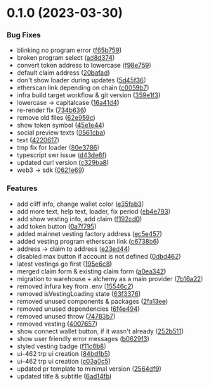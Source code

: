 # 0.1.0 (2023-03-30)

### Bug Fixes

- blinking no program error ([f65b759](https://github.com/lidofinance/trp-ui/commit/f65b7594b953626b713e1115817d2b9feafeee85))
- broken program select ([ad8d374](https://github.com/lidofinance/trp-ui/commit/ad8d374bd33526b802f027ae702b9e374ec25037))
- convert token address to lowercase ([f98e759](https://github.com/lidofinance/trp-ui/commit/f98e7590e66d40520dffa75050475725cfd15997))
- default claim address ([20bafad](https://github.com/lidofinance/trp-ui/commit/20bafad23151c6d68948bdd6837004f83c437c6f))
- don't show loader during updates ([5d45f36](https://github.com/lidofinance/trp-ui/commit/5d45f36ec7691442e2228b2d2c950e441e1da684))
- etherscan link depending on chain ([c0059b7](https://github.com/lidofinance/trp-ui/commit/c0059b7e8c575be7f90f082250f24cad7d576cc1))
- infra build target workflow & git version ([359e1f3](https://github.com/lidofinance/trp-ui/commit/359e1f3bba36d3d8846a64d196a14ef7ae867443))
- lowercase -> capitalcase ([16a41d4](https://github.com/lidofinance/trp-ui/commit/16a41d4dd7504be3cb505289c3a08a713c3db624))
- re-render fix ([734b636](https://github.com/lidofinance/trp-ui/commit/734b6365ac38f44dff1e2a56ef60753db9706881))
- remove old files ([62e959c](https://github.com/lidofinance/trp-ui/commit/62e959c059331a198574239127fbf7cb88ecec49))
- show token symbol ([45e1e44](https://github.com/lidofinance/trp-ui/commit/45e1e4436d869b8368a40fb4b589ce487fdbafe3))
- social preview texts ([0561cba](https://github.com/lidofinance/trp-ui/commit/0561cba014c79f5a52871a1e1361dbac01145491))
- text ([4220617](https://github.com/lidofinance/trp-ui/commit/42206174ea0020d8747949d15c0a8d1c48a4f803))
- tmp fix for loader ([80e3786](https://github.com/lidofinance/trp-ui/commit/80e37865129e359992839555d5e5e9135693a908))
- typescript swr issue ([d43de6f](https://github.com/lidofinance/trp-ui/commit/d43de6f2474988b703c37a6fa6ec054e9c23853b))
- updated curl version ([c329ba8](https://github.com/lidofinance/trp-ui/commit/c329ba8783b792be9cb5867b1606ddf98e14aca1))
- web3 -> sdk ([0621e69](https://github.com/lidofinance/trp-ui/commit/0621e69af70acc87f0d3dd732bc5620652b33c79))

### Features

- add cliff info, change wallet color ([e35fab3](https://github.com/lidofinance/trp-ui/commit/e35fab307f01174a9aeff65dd32fe6e9a148bc68))
- add more text, help text, loader, fix period ([eb4e793](https://github.com/lidofinance/trp-ui/commit/eb4e793d50cd2dee970f6df341189dea5480fd2c))
- add show vesting info, add claim ([f192cd0](https://github.com/lidofinance/trp-ui/commit/f192cd0e41973c2eeca803388f8088ef7275a412))
- add token button ([0a7f795](https://github.com/lidofinance/trp-ui/commit/0a7f7951bc13d6f827de2d8ffc6798f1b2fbd2f3))
- added mainnet vesting factory address ([ec5e457](https://github.com/lidofinance/trp-ui/commit/ec5e457850a4ca4e31992c041ab0329767a1542e))
- added vesting program etherscan link ([c6738b6](https://github.com/lidofinance/trp-ui/commit/c6738b60b54d2db48849c73b1b9730634dd8ebdf))
- address -> claim to address ([e23ed44](https://github.com/lidofinance/trp-ui/commit/e23ed44d7d5198455be1c6ff37c6df15fef4ca11))
- disabled max button if account is not defined ([0dbd462](https://github.com/lidofinance/trp-ui/commit/0dbd4628643020947f5e4aaa96eec6577bde7138))
- latest vestings go first ([195e6c8](https://github.com/lidofinance/trp-ui/commit/195e6c8ffcb1ec08297bd0bf012b13d9fbb1451a))
- merged claim form & existing claim form ([a0ea342](https://github.com/lidofinance/trp-ui/commit/a0ea342e6dd49776266b26ba0ed1b0fee0d7e11d))
- migration to warehouse + alchemy as a main provider ([7b16a22](https://github.com/lidofinance/trp-ui/commit/7b16a22b549fe8610e1e8b10a813327d71030073))
- removed infura key from .env ([15546c2](https://github.com/lidofinance/trp-ui/commit/15546c2b93b45c3551bab6e21ce2860ffaa6655f))
- removed isVestingLoading state ([63f3376](https://github.com/lidofinance/trp-ui/commit/63f3376775d16e47cd85e4682b8e4b0ae24245dc))
- removed unused components & packages ([2fa13ee](https://github.com/lidofinance/trp-ui/commit/2fa13eeb7e85565423e714a41bc0640f4889bc0f))
- removed unused dependencies ([6f4e494](https://github.com/lidofinance/trp-ui/commit/6f4e494cbf13953e32bf3e97bf4c19e18ad6038a))
- removed unused throw ([74783b7](https://github.com/lidofinance/trp-ui/commit/74783b75a57a3c12e8aa9563188d962b84000848))
- removed vesting ([4007657](https://github.com/lidofinance/trp-ui/commit/4007657dd99ab23f177e617030a249604bbaa629))
- show connect wallet button, if it wasn't already ([252b511](https://github.com/lidofinance/trp-ui/commit/252b51189153e0b7596e1a4402fb12067f849022))
- show user friendly error messages ([b0629f3](https://github.com/lidofinance/trp-ui/commit/b0629f3df0a90a183d745222ec7b2e444ea7e28b))
- styled vesting badge ([f11c6b8](https://github.com/lidofinance/trp-ui/commit/f11c6b8a9a6abb5462ede116f4edda2ec8d1d38e))
- ui-462 trp ui creation ([84bd1b5](https://github.com/lidofinance/trp-ui/commit/84bd1b52e7b38e53290cf75dcdf1f0c3c2f8f894))
- ui-462 trp ui creation ([c03a0c5](https://github.com/lidofinance/trp-ui/commit/c03a0c56d92aa1cdcd7824c37dd98738642f2075))
- updated pr template to minimal version ([2564df9](https://github.com/lidofinance/trp-ui/commit/2564df96cbb37c259a93e2bbfd6677a9053bfdd9))
- updated title & subtitle ([6ad14fb](https://github.com/lidofinance/trp-ui/commit/6ad14fbeafa9a5136d0128a41a0e58aad57b289f))
